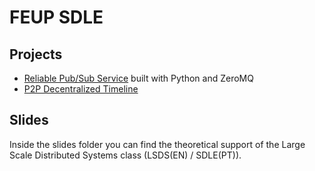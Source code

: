 # FEUP SDLE

## Projects

- [Reliable Pub/Sub Service](pub_sub) built with Python and ZeroMQ
- [P2P Decentralized Timeline](p2p_timeline)

## Slides

Inside the slides folder you can find the theoretical support of the Large Scale Distributed Systems class (LSDS(EN) / SDLE(PT)).


